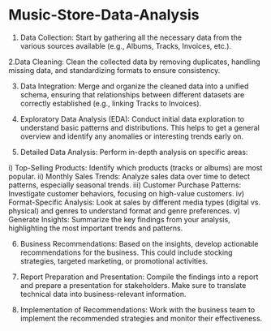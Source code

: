 # Music-Store-Data-Analysis

1. Data Collection: Start by gathering all the necessary data from the various sources available (e.g., Albums, Tracks, Invoices, etc.).

2.Data Cleaning: Clean the collected data by removing duplicates, handling missing data, and standardizing formats to ensure consistency.

3. Data Integration: Merge and organize the cleaned data into a unified schema, ensuring that relationships between different datasets are correctly established (e.g., linking Tracks to Invoices).

4. Exploratory Data Analysis (EDA): Conduct initial data exploration to understand basic patterns and distributions. This helps to get a general overview and identify any anomalies or interesting trends early on.

5. Detailed Data Analysis: Perform in-depth analysis on specific areas:

i) Top-Selling Products: Identify which products (tracks or albums) are most popular.
ii) Monthly Sales Trends: Analyze sales data over time to detect patterns, especially seasonal trends.
iii) Customer Purchase Patterns: Investigate customer behaviors, focusing on high-value customers.
iv) Format-Specific Analysis: Look at sales by different media types (digital vs. physical) and genres to understand format and genre preferences.
v) Generate Insights: Summarize the key findings from your analysis, highlighting the most important trends and patterns.

6. Business Recommendations: Based on the insights, develop actionable recommendations for the business. This could include stocking strategies, targeted marketing, or promotional activities.

7. Report Preparation and Presentation: Compile the findings into a report and prepare a presentation for stakeholders. Make sure to translate technical data into business-relevant information.

8. Implementation of Recommendations: Work with the business team to implement the recommended strategies and monitor their effectiveness.
